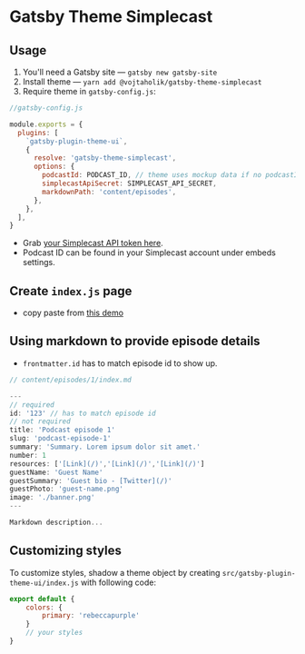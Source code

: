 # Gatsby Theme Simplecast

## Usage

1. You'll need a Gatsby site — `gatsby new gatsby-site`
2. Install theme — `yarn add @vojtaholik/gatsby-theme-simplecast`
3. Require theme in `gatsby-config.js`:  
```js
//gatsby-config.js

module.exports = {
  plugins: [
    `gatsby-plugin-theme-ui`,
    {
      resolve: 'gatsby-theme-simplecast',
      options: {
        podcastId: PODCAST_ID, // theme uses mockup data if no podcastId provided
        simplecastApiSecret: SIMPLECAST_API_SECRET, 
        markdownPath: 'content/episodes',
      },
    },
  ],
}
```
- Grab [your Simplecast API token here](https://dashboard.simplecast.com/account/private-apps).
- Podcast ID can be found in your Simplecast account under embeds settings.


## Create `index.js` page
- copy paste from [this demo](https://github.com/vojtaholik/gatsby-theme-simplecast/blob/master/demo/src/pages/index.js)



## Using markdown to provide episode details
- `frontmatter.id` has to match episode id to show up. 

```js
// content/episodes/1/index.md

---
// required
id: '123' // has to match episode id
// not required
title: 'Podcast episode 1'
slug: 'podcast-episode-1'
summary: 'Summary. Lorem ipsum dolor sit amet.'
number: 1
resources: ['[Link](/)','[Link](/)','[Link](/)']
guestName: 'Guest Name'
guestSummary: 'Guest bio - [Twitter](/)'
guestPhoto: 'guest-name.png'
image: './banner.png'
---

Markdown description...
```



## Customizing styles

To customize styles, shadow a theme object by creating `src/gatsby-plugin-theme-ui/index.js` with following code:
```js
export default {
    colors: {
        primary: 'rebeccapurple'
    }
    // your styles
}
```

